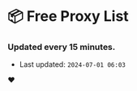 # :package: Free Proxy List
### Updated every 15 minutes.

- Last updated: `2024-07-01 06:03`

:heart:

